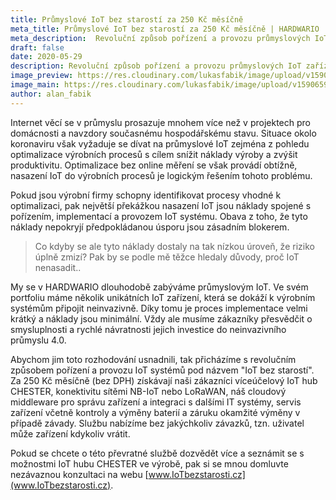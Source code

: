 ```yaml
---
title: Průmyslové IoT bez starostí za 250 Kč měsíčně
meta_title: Průmyslové IoT bez starostí za 250 Kč měsíčně | HARDWARIO
meta_description:  Revoluční způsob pořízení a provozu průmyslových IoT zařízení, který výrazně minimalizuje riziko promarněné investice.
draft: false
date: 2020-05-29
description: Revoluční způsob pořízení a provozu průmyslových IoT zařízení, který výrazně minimalizuje riziko promarněné investice.
image_preview: https://res.cloudinary.com/lukasfabik/image/upload/v1590659613/blog/2020-05-14-lorawan-mikrotik-chirpstack/lorawan.png
image_main: https://res.cloudinary.com/lukasfabik/image/upload/v1590659616/blog/2020-05-14-lorawan-mikrotik-chirpstack/lorawan_wide.png
author: alan_fabik
---
```


Internet věcí se v průmyslu prosazuje mnohem více než v projektech pro domácnosti a navzdory současnému hospodářskému stavu. Situace okolo koronaviru však vyžaduje se dívat na průmyslové IoT zejména z pohledu optimalizace výrobních procesů s cílem snížit náklady výroby a zvýšit produktivitu. Optimalizace bez online měření se však provádí obtížně, nasazení IoT do výrobních procesů je logickým řešením tohoto problému.

Pokud jsou výrobní firmy schopny identifikovat procesy vhodné k optimalizaci, pak největší překážkou nasazení IoT jsou náklady spojené s pořízením, implementací a provozem IoT systému. Obava z toho, že tyto náklady nepokryjí předpokládanou úsporu jsou zásadním blokerem.

>Co kdyby se ale tyto náklady dostaly na tak nízkou úroveň, že riziko úplně zmizí? Pak by se podle mě těžce hledaly důvody, proč IoT nenasadit..

My se v HARDWARIO dlouhodobě zabýváme průmyslovým IoT. Ve svém portfoliu máme několik unikátních IoT zařízení, která se dokáží k výrobním systémům připojit neinvazivně. Díky tomu je proces implementace velmi krátký a náklady jsou minimální. Vždy ale musíme zákazníky přesvědčit o smysluplnosti a rychlé návratnosti jejich investice do neinvazivního průmyslu 4.0.

Abychom jim toto rozhodování usnadnili, tak přicházíme s revolučním způsobem pořízení a provozu IoT systémů pod názvem "IoT bez starostí". Za 250 Kč měsíčně (bez DPH) získávají naši zákazníci víceúčelový IoT hub CHESTER, konektivitu sítěmi NB-IoT nebo LoRaWAN, náš cloudový middleware pro správu zařízení a integraci s dalšími IT systémy, servis zařízení včetně kontroly a výměny baterií a záruku okamžité výměny v případě závady. Službu nabízíme bez jakýchkoliv závazků, tzn. uživatel může zařízení kdykoliv vrátit.

Pokud se chcete o této převratné službě dozvědět více a seznámit se s možnostmi IoT hubu CHESTER ve výrobě, pak si se mnou domluvte nezávaznou konzultaci na webu [www.IoTbezstarosti.cz](www.IoTbezstarosti.cz).
